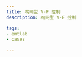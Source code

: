 ```yaml
---
title: 构网型 V-F 控制
description: 构网型 V-F 控制

tags:
- emtlab
- cases

---
```


<!-- import DocCardList from '@theme/DocCardList';

<DocCardList /> -->